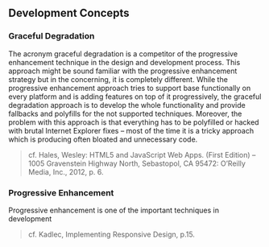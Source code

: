 ## Development Concepts


### Graceful Degradation

The acronym graceful degradation is a competitor of the progressive enhancement technique in the design and development process. This approach might be sound familiar with the progressive enhancement strategy but in the concerning, it is completely different. While the progressive enhancement approach tries to support base functionally on every platform and is adding features on top of it progressively, the graceful degradation approach is to develop the whole functionality and provide fallbacks and polyfills for the not supported techniques. Moreover, the problem with this approach is that everything has to be polyfilled or hacked with brutal Internet Explorer fixes – most of the time it is a tricky approach which is producing often bloated and unnecessary code. 
> cf. Hales, Wesley: HTML5 and JavaScript Web Apps. (First Edition) – 1005 Gravenstein Highway North, Sebastopol, CA 95472: O’Reilly Media, Inc., 2012, p. 6.

### Progressive Enhancement

Progressive enhancement is one of the important techniques in development



> cf. Kadlec, Implementing Responsive Design, p.15.